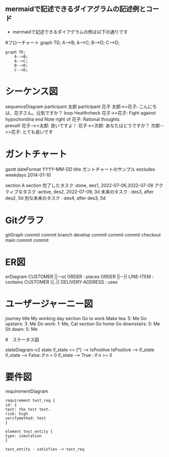 ## mermaidで記述できるダイアグラムの記述例とコード

- mermaidで記述できるダイアグラムの例は以下の通りです

#フローチャート
graph TD;
    A-->B;
    A-->C;
    B-->D;
    C-->D;
```mermaid
graph TD;
    A-->B;
    A-->C;
    B-->D;
    C-->D;
```

# シーケンス図

sequenceDiagram
    participant 太郎
    participant 花子
    太郎->>花子: こんにちは、花子さん。元気ですか？
    loop Healthcheck
        花子->>花子: Fight against hypochondria
    end
    Note right of 花子: Rational thoughts <br/>prevail!
    花子-->>太郎: 良いですよ！
    花子->>次郎: あなたはどうですか？
    次郎-->>花子: とても良いです

# ガントチャート
gantt
dateFormat  YYYY-MM-DD
title ガントチャートのサンプル
excludes weekdays 2014-01-10

section A section
完了したタスク            :done,    des1, 2022-07-06,2022-07-08
アクティブなタスク        :active,  des2, 2022-07-09, 3d
未来のタスク              :         des3, after des2, 5d
別な未来のタスク          :         des4, after des3, 5d

# Gitグラフ

gitGraph
       commit
       commit
       branch develop
       commit
       commit
       commit
       checkout main
       commit
       commit

# ER図
erDiagram
    CUSTOMER ||--o{ ORDER : places
    ORDER ||--|{ LINE-ITEM : contains
    CUSTOMER }|..|{ DELIVERY-ADDRESS : uses


# ユーザージャーニー図

journey
    title My working day
    section Go to work
      Make tea: 5: Me
      Go upstairs: 3: Me
      Do work: 1: Me, Cat
    section Go home
      Go downstairs: 5: Me
      Sit down: 5: Me

#　ステータス図

stateDiagram-v2
    state if_state <<choice>>
    [*] --> IsPositive
    IsPositive --> if_state
    if_state --> False: if n < 0
    if_state --> True : if n >= 0
# 要件図

requirementDiagram

    requirement test_req {
    id: 1
    text: the test text.
    risk: high
    verifymethod: test
    }

    element test_entity {
    type: simulation
    }

    test_entity - satisfies -> test_req